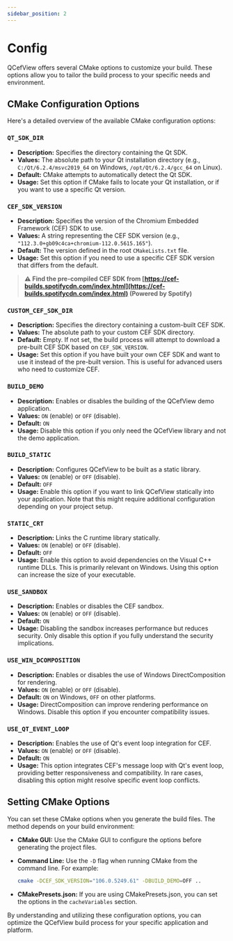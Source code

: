 ```yaml
---
sidebar_position: 2
---
```


# Config

QCefView offers several CMake options to customize your build. These options allow you to tailor the build process to your specific needs and environment.

## CMake Configuration Options

Here's a detailed overview of the available CMake configuration options:

### `QT_SDK_DIR`

*   **Description:** Specifies the directory containing the Qt SDK.
*   **Values:**  The absolute path to your Qt installation directory (e.g., `C:/Qt/6.2.4/msvc2019_64` on Windows, `/opt/Qt/6.2.4/gcc_64` on Linux).
*   **Default:** CMake attempts to automatically detect the Qt SDK.
*   **Usage:**  Set this option if CMake fails to locate your Qt installation, or if you want to use a specific Qt version.

### `CEF_SDK_VERSION`

*   **Description:** Specifies the version of the Chromium Embedded Framework (CEF) SDK to use.
*   **Values:**  A string representing the CEF SDK version (e.g., `"112.3.0+gb09c4ca+chromium-112.0.5615.165"`).
*   **Default:**  The version defined in the root `CMakeLists.txt` file.
*   **Usage:**  Set this option if you need to use a specific CEF SDK version that differs from the default.
> **⚠ Find the pre-compiled CEF SDK from [https://cef-builds.spotifycdn.com/index.html](https://cef-builds.spotifycdn.com/index.html) (Powered by Spotify)**

### `CUSTOM_CEF_SDK_DIR`

*   **Description:** Specifies the directory containing a custom-built CEF SDK.
*   **Values:** The absolute path to your custom CEF SDK directory.
*   **Default:**  Empty.  If not set, the build process will attempt to download a pre-built CEF SDK based on `CEF_SDK_VERSION`.
*   **Usage:**  Set this option if you have built your own CEF SDK and want to use it instead of the pre-built version.  This is useful for advanced users who need to customize CEF.

### `BUILD_DEMO`

*   **Description:** Enables or disables the building of the QCefView demo application.
*   **Values:** `ON` (enable) or `OFF` (disable).
*   **Default:** `ON`
*   **Usage:** Disable this option if you only need the QCefView library and not the demo application.

### `BUILD_STATIC`

*   **Description:** Configures QCefView to be built as a static library.
*   **Values:** `ON` (enable) or `OFF` (disable).
*   **Default:** `OFF`
*   **Usage:** Enable this option if you want to link QCefView statically into your application.  Note that this might require additional configuration depending on your project setup.

### `STATIC_CRT`

*   **Description:**  Links the C runtime library statically.
*   **Values:** `ON` (enable) or `OFF` (disable).
*   **Default:** `OFF`
*   **Usage:**  Enable this option to avoid dependencies on the Visual C++ runtime DLLs.  This is primarily relevant on Windows.  Using this option can increase the size of your executable.

### `USE_SANDBOX`

*   **Description:** Enables or disables the CEF sandbox.
*   **Values:** `ON` (enable) or `OFF` (disable).
*   **Default:** `ON`
*   **Usage:** Disabling the sandbox increases performance but reduces security.  Only disable this option if you fully understand the security implications.

### `USE_WIN_DCOMPOSITION`

*   **Description:** Enables or disables the use of Windows DirectComposition for rendering.
*   **Values:** `ON` (enable) or `OFF` (disable).
*   **Default:** `ON` on Windows, `OFF` on other platforms.
*   **Usage:**  DirectComposition can improve rendering performance on Windows.  Disable this option if you encounter compatibility issues.

### `USE_QT_EVENT_LOOP`

*   **Description:**  Enables the use of Qt's event loop integration for CEF.
*   **Values:** `ON` (enable) or `OFF` (disable).
*   **Default:** `ON`
*   **Usage:**  This option integrates CEF's message loop with Qt's event loop, providing better responsiveness and compatibility.  In rare cases, disabling this option might resolve specific event loop conflicts.

## Setting CMake Options

You can set these CMake options when you generate the build files.  The method depends on your build environment:

*   **CMake GUI:**  Use the CMake GUI to configure the options before generating the project files.
*   **Command Line:**  Use the `-D` flag when running CMake from the command line.  For example:

    ```bash
    cmake -DCEF_SDK_VERSION="106.0.5249.61" -DBUILD_DEMO=OFF ..
    ```

*   **CMakePresets.json:** If you are using CMakePresets.json, you can set the options in the `cacheVariables` section.

By understanding and utilizing these configuration options, you can optimize the QCefView build process for your specific application and platform.


